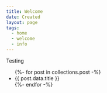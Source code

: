 ```yaml
---
title: Welcome
date: Created
layout: page
tags:
  - home
  - welcome
  - info
---
```

<body>
<h>Testing </h1>
<ul>
{%- for post in collections.post -%}
  <li>{{ post.data.title }}</li>
{%- endfor -%}
</ul>
</body>